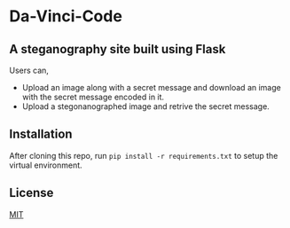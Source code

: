 # Da-Vinci-Code

## A steganography site built using Flask

Users can,

- Upload an image along with a secret message and download an image with the secret message encoded in it.
- Upload a stegonanographed image and retrive the secret message.

## Installation

After cloning this repo, run ` pip install -r requirements.txt ` to setup the virtual environment. 

## License

[MIT](https://github.com/Nishanth-Gobi/Da-Vinci-Code/blob/master/LICENSE)
